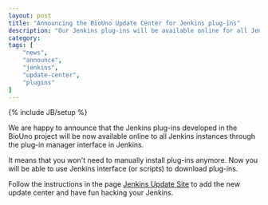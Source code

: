 ```yaml
---
layout: post
title: "Announcing the BioUno Update Center for Jenkins plug-ins"
description: "Our Jenkins plug-ins will be available online for all Jenkins instances"
category: 
tags: [
	"news",
	"announce",
	"jenkins",
	"update-center",
	"plugins"
]
---
```

{% include JB/setup %}

We are happy to announce that the Jenkins plug-ins developed in the BioUno project 
will be now available online to all Jenkins instances through the plug-in manager 
interface in Jenkins.

It means that you won't need to manually install plug-ins anymore. Now you will 
be able to use Jenkins interface (or scripts) to download plug-ins. 

Follow the instructions in the page [Jenkins Update Site]({{site.baseurl}}jenkins-update-site.html) 
to add the new update center and have fun hacking your Jenkins.